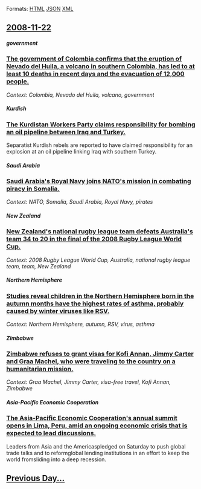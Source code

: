
Formats: [HTML](2008/11/22/index.html)  [JSON](2008/11/22/index.json)  [XML](2008/11/22/index.xml)  

## [2008-11-22](/news/2008/11/22/index.md)

##### government
### [ The government of Colombia confirms that the eruption of Nevado del Huila, a volcano in southern Colombia, has led to at least 10 deaths in recent days and the evacuation of 12,000 people. ](/news/2008/11/22/the-government-of-colombia-confirms-that-the-eruption-of-nevado-del-huila-a-volcano-in-southern-colombia-has-led-to-at-least-10-deaths-in.md)
_Context: Colombia, Nevado del Huila, volcano, government_

##### Kurdish
### [ The Kurdistan Workers Party claims responsibility for bombing an oil pipeline between Iraq and Turkey. ](/news/2008/11/22/the-kurdistan-workers-party-claims-responsibility-for-bombing-an-oil-pipeline-between-iraq-and-turkey.md)
Separatist Kurdish rebels are reported to have claimed responsibility for an explosion at an oil pipeline linking Iraq with southern Turkey.

##### Saudi Arabia
### [ Saudi Arabia's Royal Navy joins NATO's mission in combating piracy in Somalia. ](/news/2008/11/22/saudi-arabia-s-royal-navy-joins-nato-s-mission-in-combating-piracy-in-somalia.md)
_Context: NATO, Somalia, Saudi Arabia, Royal Navy, pirates_

##### New Zealand
### [ New Zealand's national rugby league team defeats Australia's team 34 to 20 in the final of the 2008 Rugby League World Cup. ](/news/2008/11/22/new-zealand-s-national-rugby-league-team-defeats-australia-s-team-34-to-20-in-the-final-of-the-2008-rugby-league-world-cup.md)
_Context: 2008 Rugby League World Cup, Australia, national rugby league team, team, New Zealand_

##### Northern Hemisphere
### [ Studies reveal children in the Northern Hemisphere born in the autumn months have the highest rates of asthma, probably caused by winter viruses like RSV. ](/news/2008/11/22/studies-reveal-children-in-the-northern-hemisphere-born-in-the-autumn-months-have-the-highest-rates-of-asthma-probably-caused-by-winter-vi.md)
_Context: Northern Hemisphere, autumn, RSV, virus, asthma_

##### Zimbabwe
### [ Zimbabwe refuses to grant visas for Kofi Annan, Jimmy Carter and Graa Machel, who were traveling to the country on a humanitarian mission. ](/news/2008/11/22/zimbabwe-refuses-to-grant-visas-for-kofi-annan-jimmy-carter-and-graca-machel-who-were-traveling-to-the-country-on-a-humanitarian-mission.md)
_Context: Graa Machel, Jimmy Carter, visa-free travel, Kofi Annan, Zimbabwe_

##### Asia-Pacific Economic Cooperation
### [ The Asia-Pacific Economic Cooperation's annual summit opens in Lima, Peru, amid an ongoing economic crisis that is expected to lead discussions. ](/news/2008/11/22/the-asia-pacific-economic-cooperation-s-annual-summit-opens-in-lima-peru-amid-an-ongoing-economic-crisis-that-is-expected-to-lead-discuss.md)
Leaders from Asia and the Americaspledged on Saturday to push global trade talks and to reformglobal lending institutions in an effort to keep the world fromsliding into a deep recession.

## [Previous Day...](/news/2008/11/21/index.md)

